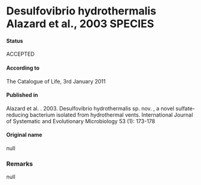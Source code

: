 Desulfovibrio hydrothermalis Alazard et al., 2003 SPECIES
=======

#### Status
ACCEPTED

#### According to
The Catalogue of Life, 3rd January 2011

#### Published in
Alazard et al. . 2003. Desulfovibrio hydrothermalis sp. nov. , a novel sulfate-reducing bacterium isolated from hydrothermal vents. International Journal of Systematic and Evolutionary Microbiology 53 (1): 173-178

#### Original name
null

### Remarks
null